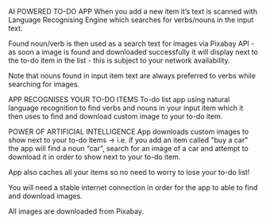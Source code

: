 AI POWERED TO-DO APP
When you add a new item it’s text is scanned with Language Recognising Engine which searches for verbs/nouns in the input text.

Found noun/verb is then used as a search text for images via Pixabay API - as soon a image is found and downloaded successfully it will display next to the to-do item in the list - this is subject to your network availability.

Note that nouns found in input item text are always preferred to verbs while searching for images.

APP RECOGNISES YOUR TO-DO ITEMS
To-do list app using natural language recognition to find verbs and nouns in your input item which it then uses to find and download custom image to your to-do item.

POWER OF ARTIFICIAL INTELLIGENCE
App downloads custom images to show next to your to-do items -> i.e. if you add an item called "buy a car" the app will find a noun “car”, search for an image of a car and attempt to download it in order to show next to your to-do item. 

App also caches all your items so no need to worry to lose your to-do list!

You will need a stable internet connection in order for the app to able to find and download images.

All images are downloaded from Pixabay.
